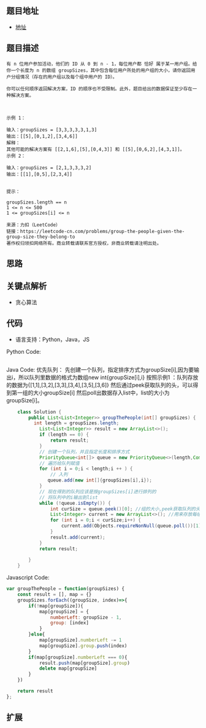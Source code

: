 ## 题目地址

- [地址](https://leetcode-cn.com/problems/group-the-people-given-the-group-size-they-belong-to/)

## 题目描述

```
有 n 位用户参加活动，他们的 ID 从 0 到 n - 1，每位用户都 恰好 属于某一用户组。给你一个长度为 n 的数组 groupSizes，其中包含每位用户所处的用户组的大小，请你返回用户分组情况（存在的用户组以及每个组中用户的 ID）。

你可以任何顺序返回解决方案，ID 的顺序也不受限制。此外，题目给出的数据保证至少存在一种解决方案。

 

示例 1：

输入：groupSizes = [3,3,3,3,3,1,3]
输出：[[5],[0,1,2],[3,4,6]]
解释： 
其他可能的解决方案有 [[2,1,6],[5],[0,4,3]] 和 [[5],[0,6,2],[4,3,1]]。
示例 2：

输入：groupSizes = [2,1,3,3,3,2]
输出：[[1],[0,5],[2,3,4]]
 

提示：

groupSizes.length == n
1 <= n <= 500
1 <= groupSizes[i] <= n

来源：力扣（LeetCode）
链接：https://leetcode-cn.com/problems/group-the-people-given-the-group-size-they-belong-to
著作权归领扣网络所有。商业转载请联系官方授权，非商业转载请注明出处。
```

## 思路
<!-- 
官方解析：
对于两个用户 x 和 y，如果 groupSize[x] != groupSize[y]，它们用户组的大小不同，那么它们一定不在同一个用户组中。因此我们可以首先对所有的用户进行一次【粗分组】，用一个哈希映射（HashMap）来存储所有的用户。哈希映射中键值对为 (gsize, users)，其中 gsize 表示用户组的大小，users 表示满足用户组大小为 gsize，即 groupSize[x] == gsize 的所有用户。这样以来，我们就把所有用户组大小相同的用户都暂时放在了同一个组中。

在进行了【粗分组】后，我们可以将每个键值对 (gsize, users) 中的 users 进行【细分组】。由于题目保证了给出的数据至少存在一种方案，因此我们的【细分组】可以变得很简单：只要每次从 users 中取出 gsize 个用户，把它们放在一个组中就可以了。在进行完所有的【细分组】后，我们就得到了一种满足条件的分组方案。
 -->

## 关键点解析
- 贪心算法

## 代码

- 语言支持：Python，Java，JS

Python Code:

```python
```

Java Code:
优先队列：
先创建一个队列，指定排序方式为groupSize[i],因为要输出i，所以队列里数据的格式为数组new int{groupSize[i],i}
按照示例1 ：队列存放的数据为{[1,1],[3,2],[3,3],[3,4],[3,5],[3,6]}
然后通过peek获取队列的头，可以得到第一组的大小groupSize[i]
然后poll出数据存入list中，list的大小为groupSize[i]。

```java
    class Solution {
        public List<List<Integer>> groupThePeople(int[] groupSizes) {
          int length = groupSizes.length;
            List<List<Integer>> result = new ArrayList<>();
            if (length == 0) {
                return result;
            }
            // 创建一个队列，并且指定长度和排序方式
            PriorityQueue<int[]> queue = new PriorityQueue<>(length,Comparator.comparingInt(o -> o[0]));
            // 遍历给队列赋值
            for (int i = 0;i < length;i ++ ) {
                // 入列
               queue.add(new int[]{groupSizes[i],i});
            }
            // 现在得到的队列应该是按groupSizes[i]进行排列的
            // 将队列中的i输出到list
            while (!queue.isEmpty()) {
                int curSize = queue.peek()[0]; //组的大小,peek获取队列的头但不移除此队列的头
                List<Integer> current = new ArrayList<>(); //用来存放每组的人
                for (int i = 0;i < curSize;i++) {
                    current.add(Objects.requireNonNull(queue.poll())[1]); //出列，并把i放到list中,poll获取并移除此队列的头
                }
                result.add(current);
            }
            return result;
        
        }
    }
```

Javascript Code:
<!-- 
map = {
    numberLeft: 还能容纳的人数
    group: 已有组员
} 
-->
```js
var groupThePeople = function(groupSizes) {
    const result = [], map = {}
    groupSizes.forEach((groupSize, index)=>{
        if(!map[groupSize]){
            map[groupSize] = {
                numberLeft: groupSize - 1,
                group: [index]
            }
        }else{
            map[groupSize].numberLeft -= 1
            map[groupSize].group.push(index)
        }
        if(map[groupSize].numberLeft === 0){
            result.push(map[groupSize].group)
            delete map[groupSize]
        }
    })

    return result
};
```

## 扩展
